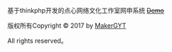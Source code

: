 基于thinkphp开发的点心网络文化工作室网申系统 ~~[Demo](http://dxstudio.cc)~~

版权所有Copyright © 2017 by [MakerGYT](https://makergyt.com)

All rights reserved。
